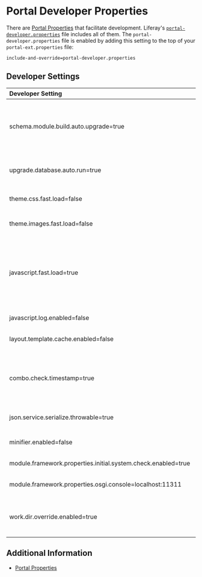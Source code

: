 # Portal Developer Properties

There are [Portal Properties](../../installation-and-upgrades/reference/portal-properties.md) that facilitate development. Liferay's [`portal-developer.properties`](https://github.com/liferay/liferay-portal/blob/[$LIFERAY_LEARN_PORTAL_GIT_TAG$]/portal-impl/src/portal-developer.properties) file includes all of them. The `portal-developer.properties` file is enabled by adding this setting to the top of your `portal-ext.properties` file:

```properties
include-and-override=portal-developer.properties
```

## Developer Settings

| Developer Setting | Description |
| :---------------- | :---------- |
| schema.module.build.auto.upgrade=true | Automatically upgrades the database when a module's build number has been increased since the last deployment. |
| upgrade.database.auto.run=true | Executes the upgrade process when the portal starts and modules are activated. |
| theme.css.fast.load=false | Disables merging the theme's CSS files to facilitate debugging. |
| theme.images.fast.load=false | Disables merging the theme's image files to facilitate debugging. |
| javascript.fast.load=true | Disables loading the packed version of files listed in the properties `Liferay-JS-Resources-Top-Head` and/or `Liferay-JS-Resources-Top-Head-Authenticated` of OSGi bundles' manifest files. |
| javascript.log.enabled=false | Disables the display of JavaScript logging. |
| layout.template.cache.enabled=false | Disables caching layout template content. |
| combo.check.timestamp=true | Facilitates debugging by disabling the combo servlet. See the [`combo.check.timestamp`](https://docs.liferay.com/dxp/portal/7.3-latest/propertiesdoc/portal.properties.html#Combo) definition for more information. |
| json.service.serialize.throwable=true | Returns information about server errors in the JSON response. |
| minifier.enabled=false | Enables minification of CSS and JavaScript resources. |
| module.framework.properties.initial.system.check.enabled=true | Checks modules during server startup. |
| module.framework.properties.osgi.console=localhost:11311 | Enables console access for debugging modules. |
| work.dir.override.enabled=true | Allows using the Liferay work directory to override JSP files within a deployed OSGi bundle. |

## Additional Information

* [Portal Properties](../../installation-and-upgrades/reference/portal-properties.md)
